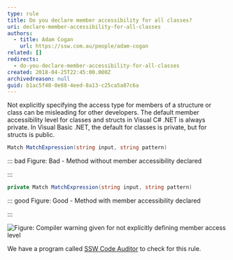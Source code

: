 ```yaml
---
type: rule
title: Do you declare member accessibility for all classes?
uri: declare-member-accessibility-for-all-classes
authors:
  - title: Adam Cogan
    url: https://ssw.com.au/people/adam-cogan
related: []
redirects:
  - do-you-declare-member-accessibility-for-all-classes
created: 2018-04-25T22:45:00.000Z
archivedreason: null
guid: b1ac5f48-0e88-4eed-8a13-c25ca5a87c6a
---
```

Not explicitly specifying the access type for members of a structure or class can be misleading for other developers. The default member accessibility level for classes and structs in Visual C# .NET is always private. In Visual Basic .NET, the default for classes is private, but for structs is public.

<!--endintro-->

```csharp
Match MatchExpression(string input, string pattern)
```

::: bad
Figure: Bad - Method without member accessibility declared 

:::

```csharp
private Match MatchExpression(string input, string pattern)
```

::: good
Figure: Good - Method with member accessibility declared

:::

![Figure: Compiler warning given for not explicitly defining member access level](https://user-images.githubusercontent.com/40375803/126088173-2387748e-89df-4f05-bafd-cf293f0ce616.png)

We have a program called [SSW Code Auditor](https://www.ssw.com.au/ssw/CodeAuditor/Rules.aspx#Interoper) to check for this rule.